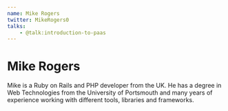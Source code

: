 ```yaml
---
name: Mike Rogers
twitter: MikeRogers0
talks:
    - @talk:introduction-to-paas
---
```


# Mike Rogers

Mike is a Ruby on Rails and PHP developer from the UK. He has a degree in Web Technologies from the University of Portsmouth and many years of experience working with different tools, libraries and frameworks.
